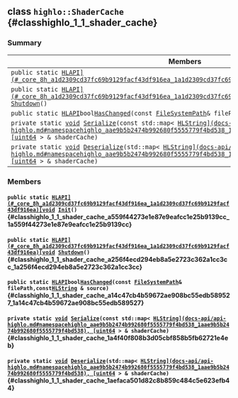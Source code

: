 ## class `highlo::ShaderCache` {#classhighlo_1_1_shader_cache}

### Summary

 Members                        | Descriptions                                
--------------------------------|---------------------------------------------
`public static `[`HLAPI](#_core_8h_a1d2309cd37fc69b9129facf43df916ea_1a1d2309cd37fc69b9129facf43df916ea)[void`](#imgui__impl__opengl3__loader_8h_ac668e7cffd9e2e9cfee428b9b2f34fa7_1ac668e7cffd9e2e9cfee428b9b2f34fa7)` `[`Init`](#classhighlo_1_1_shader_cache_a559f44273e1e87e9eafcc1e25b9139cc_1a559f44273e1e87e9eafcc1e25b9139cc)`()` | 
`public static `[`HLAPI](#_core_8h_a1d2309cd37fc69b9129facf43df916ea_1a1d2309cd37fc69b9129facf43df916ea)[void`](#imgui__impl__opengl3__loader_8h_ac668e7cffd9e2e9cfee428b9b2f34fa7_1ac668e7cffd9e2e9cfee428b9b2f34fa7)` `[`Shutdown`](#classhighlo_1_1_shader_cache_a256f4ecd294eb8a5e2723c362a1cc3cc_1a256f4ecd294eb8a5e2723c362a1cc3cc)`()` | 
`public static `[`HLAPI`](#_core_8h_a1d2309cd37fc69b9129facf43df916ea_1a1d2309cd37fc69b9129facf43df916ea)` bool `[`HasChanged`](#classhighlo_1_1_shader_cache_a14c47cb4b59672ae908bc55edb589527_1a14c47cb4b59672ae908bc55edb589527)`(const `[`FileSystemPath`](docs-api/api-highlo--FileSystemPath.md#classhighlo_1_1_file_system_path)` & filePath,const `[`HLString`](docs-api/api-highlo.md#namespacehighlo_aae9b5b2474b992680f5555779f4bd538_1aae9b5b2474b992680f5555779f4bd538)` & source)` | 
`private static `[`void`](#imgui__impl__opengl3__loader_8h_ac668e7cffd9e2e9cfee428b9b2f34fa7_1ac668e7cffd9e2e9cfee428b9b2f34fa7)` `[`Serialize`](#classhighlo_1_1_shader_cache_1a4f40f808b3d05cbf858b5fb62721e4eb)`(const std::map< `[`HLString](docs-api/api-highlo.md#namespacehighlo_aae9b5b2474b992680f5555779f4bd538_1aae9b5b2474b992680f5555779f4bd538), [uint64`](#_base_types_8h_a29940ae63ec06c9998bba873e25407ad_1a29940ae63ec06c9998bba873e25407ad)` > & shaderCache)` | 
`private static `[`void`](#imgui__impl__opengl3__loader_8h_ac668e7cffd9e2e9cfee428b9b2f34fa7_1ac668e7cffd9e2e9cfee428b9b2f34fa7)` `[`Deserialize`](#classhighlo_1_1_shader_cache_1aefaca501d82c8b859c484c5e623efb44)`(std::map< `[`HLString](docs-api/api-highlo.md#namespacehighlo_aae9b5b2474b992680f5555779f4bd538_1aae9b5b2474b992680f5555779f4bd538), [uint64`](#_base_types_8h_a29940ae63ec06c9998bba873e25407ad_1a29940ae63ec06c9998bba873e25407ad)` > & shaderCache)` | 

### Members

#### `public static `[`HLAPI](#_core_8h_a1d2309cd37fc69b9129facf43df916ea_1a1d2309cd37fc69b9129facf43df916ea)[void`](#imgui__impl__opengl3__loader_8h_ac668e7cffd9e2e9cfee428b9b2f34fa7_1ac668e7cffd9e2e9cfee428b9b2f34fa7)` `[`Init`](#classhighlo_1_1_shader_cache_a559f44273e1e87e9eafcc1e25b9139cc_1a559f44273e1e87e9eafcc1e25b9139cc)`()` {#classhighlo_1_1_shader_cache_a559f44273e1e87e9eafcc1e25b9139cc_1a559f44273e1e87e9eafcc1e25b9139cc}

#### `public static `[`HLAPI](#_core_8h_a1d2309cd37fc69b9129facf43df916ea_1a1d2309cd37fc69b9129facf43df916ea)[void`](#imgui__impl__opengl3__loader_8h_ac668e7cffd9e2e9cfee428b9b2f34fa7_1ac668e7cffd9e2e9cfee428b9b2f34fa7)` `[`Shutdown`](#classhighlo_1_1_shader_cache_a256f4ecd294eb8a5e2723c362a1cc3cc_1a256f4ecd294eb8a5e2723c362a1cc3cc)`()` {#classhighlo_1_1_shader_cache_a256f4ecd294eb8a5e2723c362a1cc3cc_1a256f4ecd294eb8a5e2723c362a1cc3cc}

#### `public static `[`HLAPI`](#_core_8h_a1d2309cd37fc69b9129facf43df916ea_1a1d2309cd37fc69b9129facf43df916ea)` bool `[`HasChanged`](#classhighlo_1_1_shader_cache_a14c47cb4b59672ae908bc55edb589527_1a14c47cb4b59672ae908bc55edb589527)`(const `[`FileSystemPath`](docs-api/api-highlo--FileSystemPath.md#classhighlo_1_1_file_system_path)` & filePath,const `[`HLString`](docs-api/api-highlo.md#namespacehighlo_aae9b5b2474b992680f5555779f4bd538_1aae9b5b2474b992680f5555779f4bd538)` & source)` {#classhighlo_1_1_shader_cache_a14c47cb4b59672ae908bc55edb589527_1a14c47cb4b59672ae908bc55edb589527}

#### `private static `[`void`](#imgui__impl__opengl3__loader_8h_ac668e7cffd9e2e9cfee428b9b2f34fa7_1ac668e7cffd9e2e9cfee428b9b2f34fa7)` `[`Serialize`](#classhighlo_1_1_shader_cache_1a4f40f808b3d05cbf858b5fb62721e4eb)`(const std::map< `[`HLString](docs-api/api-highlo.md#namespacehighlo_aae9b5b2474b992680f5555779f4bd538_1aae9b5b2474b992680f5555779f4bd538), [uint64`](#_base_types_8h_a29940ae63ec06c9998bba873e25407ad_1a29940ae63ec06c9998bba873e25407ad)` > & shaderCache)` {#classhighlo_1_1_shader_cache_1a4f40f808b3d05cbf858b5fb62721e4eb}

#### `private static `[`void`](#imgui__impl__opengl3__loader_8h_ac668e7cffd9e2e9cfee428b9b2f34fa7_1ac668e7cffd9e2e9cfee428b9b2f34fa7)` `[`Deserialize`](#classhighlo_1_1_shader_cache_1aefaca501d82c8b859c484c5e623efb44)`(std::map< `[`HLString](docs-api/api-highlo.md#namespacehighlo_aae9b5b2474b992680f5555779f4bd538_1aae9b5b2474b992680f5555779f4bd538), [uint64`](#_base_types_8h_a29940ae63ec06c9998bba873e25407ad_1a29940ae63ec06c9998bba873e25407ad)` > & shaderCache)` {#classhighlo_1_1_shader_cache_1aefaca501d82c8b859c484c5e623efb44}

